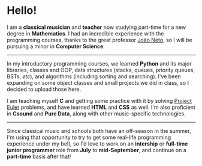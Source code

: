 # Hello!

I am a **classical musician** and **teacher** now studying part-time for a new degree in **Mathematics**. I had an incredible experience with the programming courses, thanks to the great professor [João Neto](https://github.com/jpneto), so I will be pursuing a minor in **Computer Science**.

---

In my introductory programming courses, we learned **Python** and its major libraries, classes and OOP, data structures (stacks, queues, priority queues, BSTs, *etc*), and algorithms (including sorting and searching). I've been expanding on some object classes and small projects we did in class, so I decided to upload those here.

I am teaching myself **C** and getting some practice with it by solving [Project Euler](https://projecteuler.net/) problems, and have learned **HTML** and **CSS** as well. I'm also proficient in **Csound** and **Pure Data**, along with other music-specific technologies.

---

Since classical music and schools both have an off-season in the summer, I'm using that opportunity to try to get some real-life programming experience under my belt, so I'd love to work on an **intership** or **full-time junior programmer** role from **July** to **mid-September**, and continue on a **part-time** basis after that!

